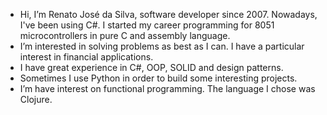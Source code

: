 - Hi, I’m Renato José da Silva, software developer since 2007. Nowadays, I've been using C#. I started my career programming for 8051 microcontrollers in pure C and assembly language.
- I’m interested in solving problems as best as I can. I have a particular interest in financial applications.
- I have great experience in C#, OOP, SOLID and design patterns.
- Sometimes I use Python in order to build some interesting projects.
- I’m have interest on functional programming. The language I chose was Clojure.
<!---

renatojsilvas/renatojsilvas is a ✨ special ✨ repository because its `README.md` (this file) appears on your GitHub profile.
You can click the Preview link to take a look at your changes.
--->
